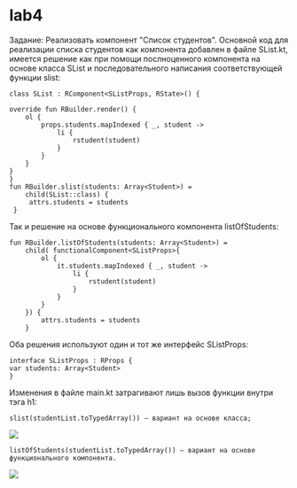 # lab4
Задание: Реализовать компонент "Список студентов".
Основной код для реализации списка студентов как компонента добавлен в файле SList.kt, 
имеется решение как при помощи послноценного компонента
на основе класса SList и последовательного написания соответствующей функции slist:

    class SList : RComponent<SListProps, RState>() {

    override fun RBuilder.render() {
        ol {
            props.students.mapIndexed { _, student ->
                li {
                    rstudent(student)
                }
            }
        }
    }
    }
    fun RBuilder.slist(students: Array<Student>) =
        child(SList::class) {
         attrs.students = students
     }
    
Так и решение на основе функционального компонента listOfStudents:
    
    fun RBuilder.listOfStudents(students: Array<Student>) =
        child( functionalComponent<SListProps>{
            ol {
                it.students.mapIndexed { _, student ->
                    li {
                        rstudent(student)
                    }
                }
            }
        }) {
            attrs.students = students
        }
    
Оба решения используют один и тот же интерфейс SListProps:
    
    interface SListProps : RProps {
    var students: Array<Student>
    }

Изменения в файле main.kt затрагивают лишь вызов функции внутри тэга h1:

    slist(studentList.toTypedArray()) — вариант на основе класса;
    
![](https://github.com/mementomorri/KotlinReact/blob/master/screenshots/slist.PNG)

    listOfStudents(studentList.toTypedArray()) — вариант на основе функционального компонента.
    
![](https://github.com/mementomorri/KotlinReact/blob/master/screenshots/listOfStudents.PNG)
